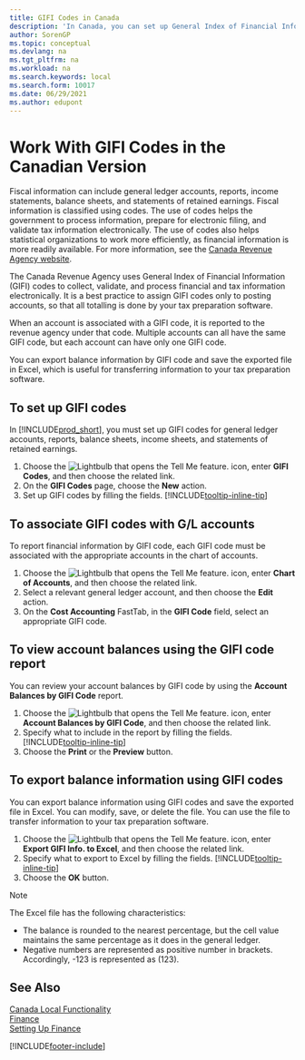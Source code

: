 ```yaml
---
title: GIFI Codes in Canada
description: 'In Canada, you can set up General Index of Financial Information (GIFI) codes and assign them to posting accounts.'
author: SorenGP
ms.topic: conceptual
ms.devlang: na
ms.tgt_pltfrm: na
ms.workload: na
ms.search.keywords: local
ms.search.form: 10017
ms.date: 06/29/2021
ms.author: edupont
---
```

# <a name="work-with-gifi-codes-in-the-canadian-version"></a><a name="work-with-gifi-codes-in-the-canadian-version"></a>Work With GIFI Codes in the Canadian Version
Fiscal information can include general ledger accounts, reports, income statements, balance sheets, and statements of retained earnings. Fiscal information is classified using codes. The use of codes helps the government to process information, prepare for electronic filing, and validate tax information electronically. The use of codes also helps statistical organizations to work more efficiently, as financial information is more readily available. For more information, see the [Canada Revenue Agency website](https://www.cra-arc.gc.ca/).

The Canada Revenue Agency uses General Index of Financial Information (GIFI) codes to collect, validate, and process financial and tax information electronically. It is a best practice to assign GIFI codes only to posting accounts, so that all totalling is done by your tax preparation software.

When an account is associated with a GIFI code, it is reported to the revenue agency under that code. Multiple accounts can all have the same GIFI code, but each account can have only one GIFI code.

You can export balance information by GIFI code and save the exported file in Excel, which is useful for transferring information to your tax preparation software.

## <a name="to-set-up-gifi-codes"></a><a name="to-set-up-gifi-codes"></a>To set up GIFI codes
In [!INCLUDE[prod_short](../../includes/prod_short.md)], you must set up GIFI codes for general ledger accounts, reports, balance sheets, income sheets, and statements of retained earnings.

1. Choose the ![Lightbulb that opens the Tell Me feature.](../../media/ui-search/search_small.png "Tell me what you want to do") icon, enter **GIFI Codes**, and then choose the related link.
2. On the **GIFI Codes** page, choose the **New** action.
3. Set up GIFI codes by filling the fields. [!INCLUDE[tooltip-inline-tip](../../includes/tooltip-inline-tip_md.md)]

## <a name="to-associate-gifi-codes-with-gl-accounts"></a><a name="to-associate-gifi-codes-with-gl-accounts"></a>To associate GIFI codes with G/L accounts
To report financial information by GIFI code, each GIFI code must be associated with the appropriate accounts in the chart of accounts.

1. Choose the ![Lightbulb that opens the Tell Me feature.](../../media/ui-search/search_small.png "Tell me what you want to do") icon, enter **Chart of Accounts**, and then choose the related link.
2. Select a relevant general ledger account, and then choose the **Edit** action.
3. On the **Cost Accounting** FastTab, in the **GIFI Code** field, select an appropriate GIFI code.

## <a name="to-view-account-balances-using-the-gifi-code-report"></a><a name="to-view-account-balances-using-the-gifi-code-report"></a>To view account balances using the GIFI code report
You can review your account balances by GIFI code by using the **Account Balances by GIFI Code** report.

1. Choose the ![Lightbulb that opens the Tell Me feature.](../../media/ui-search/search_small.png "Tell me what you want to do") icon, enter **Account Balances by GIFI Code**, and then choose the related link.
2. Specify what to include in the report by filling the fields. [!INCLUDE[tooltip-inline-tip](../../includes/tooltip-inline-tip_md.md)]
3. Choose the **Print** or the **Preview** button.

## <a name="to-export-balance-information-using-gifi-codes"></a><a name="to-export-balance-information-using-gifi-codes"></a>To export balance information using GIFI codes
You can export balance information using GIFI codes and save the exported file in Excel. You can modify, save, or delete the file. You can use the file to transfer information to your tax preparation software.

1. Choose the ![Lightbulb that opens the Tell Me feature.](../../media/ui-search/search_small.png "Tell me what you want to do") icon, enter **Export GIFI Info. to Excel**, and then choose the related link.
2. Specify what to export to Excel by filling the fields. [!INCLUDE[tooltip-inline-tip](../../includes/tooltip-inline-tip_md.md)]
3. Choose the **OK** button.

> [!NOTE]  
>   The Excel file has the following characteristics:

* The balance is rounded to the nearest percentage, but the cell value maintains the same percentage as it does in the general ledger.
* Negative numbers are represented as positive number in brackets. Accordingly, -123 is represented as (123).

## <a name="see-also"></a><a name="see-also"></a>See Also
[Canada Local Functionality](canada-local-functionality.md)  
[Finance](../../finance.md)   
[Setting Up Finance](../../finance.md)


[!INCLUDE[footer-include](../../includes/footer-banner.md)]
